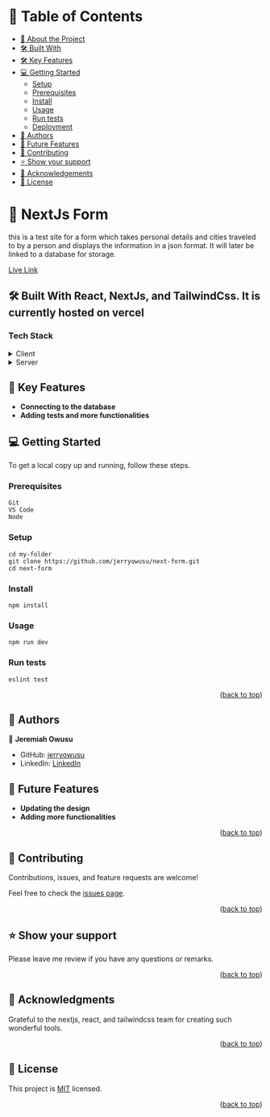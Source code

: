 # 📗 Table of Contents

- [📖 About the Project](#about-project)
- [🛠 Built With](#built-with)
- [🛠 Key Features](#key-features)
- [💻 Getting Started](#getting-started)
  - [Setup](#setup)
  - [Prerequisites](#prerequisites)
  - [Install](#install)
  - [Usage](#usage)
  - [Run tests](#run-tests)
  - [Deployment](#triangular_flag_on_post-deployment)
- [👥 Authors](#author)
- [🔭 Future Features](#future-features)
- [🤝 Contributing](#contributing)
- [⭐️ Show your support](#support)
- [🙏 Acknowledgements](#acknowledgements)
- [📝 License](#license)

# 📖 NextJs Form <a name="about-project"></a>

this is a test site for a form which takes personal details and cities traveled to by a person and displays the information in a json format. It will later be linked to a database for storage. 

[Live Link](https://next-form-rouge-pi.vercel.app/)

## 🛠 Built With React, NextJs, and TailwindCss. It is currently hosted on vercel <a name="built-with"></a>

### Tech Stack <a name="tech-stack"></a>

<details>
  <summary>Client</summary>
  <ul>
    <li><a href="https://code.visualstudio.com/">Visual Studio Code</a></li>
    <li><a href="https://github.com/">NextJs</a></li>
    <li><a href="https://github.com/">TailwindCSS</a></li>
    <li><a href="https://github.com/">JavaScript</a></li>
    <li><a href="https://github.com/">Vercel</a></li>
  </ul>
</details>

<details>
  <summary>Server</summary>
  <ul>
    <li><a href="https://github.com/">Vercel</a></li>
  </ul>
</details>

## 🔭 Key Features <a name="future-features"></a>
- **Connecting to the database**
- **Adding tests and more functionalities**


## 💻 Getting Started <a name="getting-started"></a>

To get a local copy up and running, follow these steps.

### Prerequisites
```
Git
VS Code
Node
```

### Setup
```
cd my-folder
git clone https://github.com/jerryowusu/next-form.git
cd next-form
```
### Install
```
npm install
```
### Usage
```
npm run dev
```
### Run tests
```
eslint test
```

<p align="right">(<a href="#readme-top">back to top</a>)</p>

## 👥 Authors <a name="author"></a>

👤 **Jeremiah Owusu**

- GitHub: [jerryowusu](https://github.com/jerryowusu)
- LinkedIn: [LinkedIn](https://www.linkedin.com/in/jerry-owusu/)

## 🔭 Future Features <a name="future-features"></a>

- **Updating the design**
- **Adding more functionalities**


<p align="right">(<a href="#readme-top">back to top</a>)</p>


## 🤝 Contributing <a name="contributing"></a>

Contributions, issues, and feature requests are welcome!

Feel free to check the [issues page](https://github.com/jerryowusu/next-form.git/issues).

<p align="right">(<a href="#readme-top">back to top</a>)</p>

## ⭐️ Show your support <a name="support"></a>

Please leave me review if you have any questions or remarks.

<p align="right">(<a href="#readme-top">back to top</a>)</p>


## 🙏 Acknowledgments <a name="acknowledgements"></a>

Grateful to the nextjs, react, and tailwindcss team for creating such wonderful tools.

<p align="right">(<a href="#readme-top">back to top</a>)</p>

## 📝 License <a name="license"></a>

This project is [MIT](./MIT.md) licensed.

<p align="right">(<a href="#readme-top">back to top</a>)</p>
